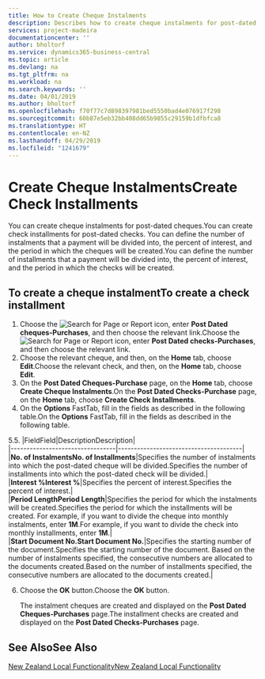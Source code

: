```yaml
---
title: How to Create Cheque Instalments
description: Describes how to create cheque instalments for post-dated cheques.
services: project-madeira
documentationcenter: ''
author: bholtorf
ms.service: dynamics365-business-central
ms.topic: article
ms.devlang: na
ms.tgt_pltfrm: na
ms.workload: na
ms.search.keywords: ''
ms.date: 04/01/2019
ms.author: bholtorf
ms.openlocfilehash: f70f77c7d898397981bed5550bad4e076917f298
ms.sourcegitcommit: 60b87e5eb32bb408dd65b9855c29159b1dfbfca8
ms.translationtype: HT
ms.contentlocale: en-NZ
ms.lasthandoff: 04/29/2019
ms.locfileid: "1241679"
---
```

# <a name="create-check-installments"></a><span data-ttu-id="881f7-103">Create Cheque Instalments</span><span class="sxs-lookup"><span data-stu-id="881f7-103">Create Check Installments</span></span>
<span data-ttu-id="881f7-104">You can create cheque instalments for post-dated cheques.</span><span class="sxs-lookup"><span data-stu-id="881f7-104">You can create check installments for post-dated checks.</span></span> <span data-ttu-id="881f7-105">You can define the number of instalments that a payment will be divided into, the percent of interest, and the period in which the cheques will be created.</span><span class="sxs-lookup"><span data-stu-id="881f7-105">You can define the number of installments that a payment will be divided into, the percent of interest, and the period in which the checks will be created.</span></span>  

## <a name="to-create-a-check-installment"></a><span data-ttu-id="881f7-106">To create a cheque instalment</span><span class="sxs-lookup"><span data-stu-id="881f7-106">To create a check installment</span></span>  
1.  <span data-ttu-id="881f7-107">Choose the ![Search for Page or Report](../../media/ui-search/search_small.png "Search for Page or Report icon") icon, enter **Post Dated cheques-Purchases**, and then choose the relevant link.</span><span class="sxs-lookup"><span data-stu-id="881f7-107">Choose the ![Search for Page or Report](../../media/ui-search/search_small.png "Search for Page or Report icon") icon, enter **Post Dated checks-Purchases**, and then choose the relevant link.</span></span>  
2.  <span data-ttu-id="881f7-108">Choose the relevant cheque, and then, on the **Home** tab, choose **Edit**.</span><span class="sxs-lookup"><span data-stu-id="881f7-108">Choose the relevant check, and then, on the **Home** tab, choose **Edit**.</span></span>  
3.  <span data-ttu-id="881f7-109">On the **Post Dated Cheques-Purchase** page, on the **Home** tab, choose **Create Cheque Instalments**.</span><span class="sxs-lookup"><span data-stu-id="881f7-109">On the **Post Dated Checks-Purchase** page, on the **Home** tab, choose **Create Check Installments**.</span></span>  
4.  <span data-ttu-id="881f7-110">On the **Options** FastTab, fill in the fields as described in the following table.</span><span class="sxs-lookup"><span data-stu-id="881f7-110">On the **Options** FastTab, fill in the fields as described in the following table.</span></span>  

<span data-ttu-id="881f7-111">5.</span><span class="sxs-lookup"><span data-stu-id="881f7-111">5.</span></span>  |<span data-ttu-id="881f7-112">Field</span><span class="sxs-lookup"><span data-stu-id="881f7-112">Field</span></span>|<span data-ttu-id="881f7-113">Description</span><span class="sxs-lookup"><span data-stu-id="881f7-113">Description</span></span>|  
    |---------------------------------|---------------------------------------|  
    |<span data-ttu-id="881f7-114">**No. of Instalments**</span><span class="sxs-lookup"><span data-stu-id="881f7-114">**No. of Installments**</span></span>|<span data-ttu-id="881f7-115">Specifies the number of instalments into which the post-dated cheque will be divided.</span><span class="sxs-lookup"><span data-stu-id="881f7-115">Specifies the number of installments into which the post-dated check will be divided.</span></span>|  
    |<span data-ttu-id="881f7-116">**Interest %**</span><span class="sxs-lookup"><span data-stu-id="881f7-116">**Interest %**</span></span>|<span data-ttu-id="881f7-117">Specifies the percent of interest.</span><span class="sxs-lookup"><span data-stu-id="881f7-117">Specifies the percent of interest.</span></span>|  
    |<span data-ttu-id="881f7-118">**Period Length**</span><span class="sxs-lookup"><span data-stu-id="881f7-118">**Period Length**</span></span>|<span data-ttu-id="881f7-119">Specifies the period for which the instalments will be created.</span><span class="sxs-lookup"><span data-stu-id="881f7-119">Specifies the period for which the installments will be created.</span></span> <span data-ttu-id="881f7-120">For example, if you want to divide the cheque into monthly instalments, enter **1M**.</span><span class="sxs-lookup"><span data-stu-id="881f7-120">For example, if you want to divide the check into monthly installments, enter **1M**.</span></span>|  
    |<span data-ttu-id="881f7-121">**Start Document No.**</span><span class="sxs-lookup"><span data-stu-id="881f7-121">**Start Document No.**</span></span>|<span data-ttu-id="881f7-122">Specifies the starting number of the document.</span><span class="sxs-lookup"><span data-stu-id="881f7-122">Specifies the starting number of the document.</span></span> <span data-ttu-id="881f7-123">Based on the number of instalments specified, the consecutive numbers are allocated to the documents created.</span><span class="sxs-lookup"><span data-stu-id="881f7-123">Based on the number of installments specified, the consecutive numbers are allocated to the documents created.</span></span>|  

6.  <span data-ttu-id="881f7-124">Choose the **OK** button.</span><span class="sxs-lookup"><span data-stu-id="881f7-124">Choose the **OK** button.</span></span>  

     <span data-ttu-id="881f7-125">The instalment cheques are created and displayed on the **Post Dated Cheques-Purchases** page.</span><span class="sxs-lookup"><span data-stu-id="881f7-125">The installment checks are created and displayed on the **Post Dated Checks-Purchases** page.</span></span>

## <a name="see-also"></a><span data-ttu-id="881f7-126">See Also</span><span class="sxs-lookup"><span data-stu-id="881f7-126">See Also</span></span>
[<span data-ttu-id="881f7-127">New Zealand Local Functionality</span><span class="sxs-lookup"><span data-stu-id="881f7-127">New Zealand Local Functionality</span></span>](new-zealand-local-functionality.md)